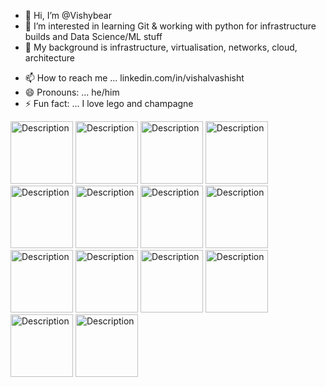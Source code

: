- 👋 Hi, I’m @Vishybear
- 👀 I’m interested in learning Git & working with python for infrastructure builds and Data Science/ML stuff
- 🌱 My background is infrastructure, virtualisation, networks, cloud, architecture
<!--- - 💞️ I’m looking to collaborate on ... --->
- 📫 How to reach me ... linkedin.com/in/vishalvashisht
- 😄 Pronouns: ... he/him
- ⚡ Fun fact: ... I love lego and champagne

<!---
Vishybear/Vishybear is a ✨ special ✨ repository because its `README.md` (this file) appears on your GitHub profile.
You can click the Preview link to take a look at your changes.
--->

<img src="https://github.com/user-attachments/assets/d6a73391-8473-46cc-8ab0-276d2af64ffd" alt="Description" width="100" height="100">
<img src="https://github.com/user-attachments/assets/dd2dc35e-e8be-4ebe-8aef-0c82c67863b8" alt="Description" width="100" height="100">
<img src="https://github.com/user-attachments/assets/f63a7c8b-5f69-4af4-acb4-706ec0d4ead7" alt="Description" width="100" height="100">
<img src="https://github.com/user-attachments/assets/9be62b5e-7b20-40d9-922a-12837375db02" alt="Description" width="100" height="100">
<img src="https://github.com/user-attachments/assets/830a7321-9768-4e1c-b9af-d450ba033dc1" alt="Description" width="100" height="100">
<img src="https://github.com/user-attachments/assets/4ad11c14-8c74-4621-8518-8651f81004d9" alt="Description" width="100" height="100">
<img src="https://github.com/user-attachments/assets/a8f2df4f-fa33-48e3-b52e-5e26820342c6" alt="Description" width="100" height="100">
<img src="https://github.com/user-attachments/assets/3d4fba0b-b15e-49a1-9193-a3fd73ba4684" alt="Description" width="100" height="100">
<img src="https://github.com/user-attachments/assets/1f90fa17-22d0-489f-922b-c63e43bbd354" alt="Description" width="100" height="100">
<img src="https://github.com/user-attachments/assets/4c8455f4-81df-44b8-8958-d72aeb92f83c" alt="Description" width="100" height="100">
<img src="https://github.com/user-attachments/assets/d8e6ea20-0d3a-4310-9ee9-4ae46638865a" alt="Description" width="100" height="100">
<img src="https://github.com/user-attachments/assets/92dd8a7f-d34d-4e1a-a50f-ca75e51acd6a" alt="Description" width="100" height="100">
<img src="https://github.com/user-attachments/assets/53e7b2ae-cf61-40d2-b840-97988a449bbe" alt="Description" width="100" height="100">
<img src="https://github.com/user-attachments/assets/d6a73391-8473-46cc-8ab0-276d2af64ffd" alt="Description" width="100" height="100">


